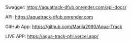 Swagger: https://aquatrack-dfub.onrender.com/api-docs/

API: https://aquatrack-dfub.onrender.com

GitHub App: https://github.com/Mariia2990/Aqua-Track

LIVE APP: https://aqua-track-phi.vercel.app/
